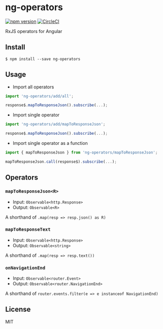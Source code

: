 # ng-operators
[![npm version](https://badge.fury.io/js/ng-operators.svg)](https://badge.fury.io/js/ng-operators)
[![CircleCI](https://circleci.com/gh/laco0416/ng-operators.svg?style=svg)](https://circleci.com/gh/laco0416/ng-operators)

RxJS operators for Angular

## Install

```
$ npm install --save ng-operators
```

## Usage

* Import all operators

```ts
import 'ng-operators/add/all';

response$.mapToResponseJson().subscribe(...);
```

* Import single operator

```ts
import 'ng-operators/add/mapToResponseJson';

response$.mapToResponseJson().subscribe(...);
```

* Import single operator as a function

```ts
import { mapToResponseJson } from 'ng-operators/mapToResponseJson';

mapToResponseJson.call(response$).subscribe(...);
```

## Operators

### `mapToResponseJson<R>`

- Input: `Observable<http.Response>`
- Output: `Observable<R>`

A shorthand of `.map(resp => resp.json() as R)`

### `mapToResponseText`

- Input: `Observable<http.Response>`
- Output: `Observable<string>`

A shorthand of `.map(resp => resp.text())`

### `onNavigationEnd`

- Input: `Observable<router.Event>`
- Output: `Observable<router.NavigationEnd>`

A shorthand of `router.events.filter(e => e instanceof NavigationEnd)`

## License
MIT
